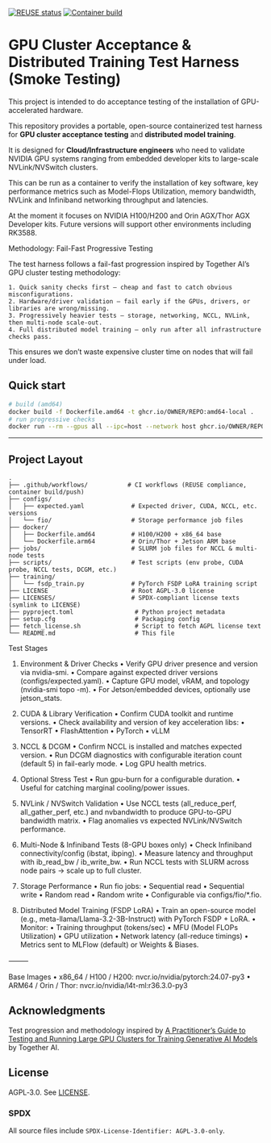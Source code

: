<!-- SPDX-License-Identifier: AGPL-3.0-only -->
[![REUSE status](https://github.com/OWNER/REPO/actions/workflows/reuse.yml/badge.svg)](../../actions/workflows/reuse.yml)
[![Container build](https://github.com/OWNER/REPO/actions/workflows/build-push.yml/badge.svg)](../../actions/workflows/build-push.yml)

# GPU Cluster Acceptance & Distributed Training Test Harness (Smoke Testing)

This project is intended to do acceptance testing of the installation of GPU-accelerated hardware.

This repository provides a portable, open-source containerized test harness for **GPU cluster acceptance testing** and **distributed model training**.  

It is designed for **Cloud/Infrastructure engineers** who need to validate NVIDIA GPU systems ranging from embedded developer kits to large-scale NVLink/NVSwitch clusters.

This can be run as a container to verify the installation of key software, key performance metrics
such as Model-Flops Utilization, memory bandwidth, NVLink and Infiniband networking throughput and latencies.

At the moment it focuses on NVIDIA H100/H200 and Orin AGX/Thor AGX Developer kits. Future versions
will support other environments including RK3588.

Methodology: Fail-Fast Progressive Testing

The test harness follows a fail-fast progression inspired by Together AI’s GPU cluster testing methodology:

	1. Quick sanity checks first — cheap and fast to catch obvious misconfigurations.
	2. Hardware/driver validation — fail early if the GPUs, drivers, or libraries are wrong/missing.
	3. Progressively heavier tests — storage, networking, NCCL, NVLink, then multi-node scale-out.
	4. Full distributed model training — only run after all infrastructure checks pass.

This ensures we don’t waste expensive cluster time on nodes that will fail under load.

## Quick start
```bash
# build (amd64)
docker build -f Dockerfile.amd64 -t ghcr.io/OWNER/REPO:amd64-local .
# run progressive checks
docker run --rm --gpus all --ipc=host --network host ghcr.io/OWNER/REPO:amd64-local   bash -lc 'set -e; ./scripts/00_env_probe.sh && python3 scripts/01_cuda_probe.py &&             ./scripts/02_nccl_probe.sh && ./scripts/03_dcgm_diag.sh &&             ./scripts/04_nvlink_matrix.sh && ./scripts/07_fio.sh'
```


---

## Project Layout

```text
.
├── .github/workflows/           # CI workflows (REUSE compliance, container build/push)
├── configs/
│   ├── expected.yaml             # Expected driver, CUDA, NCCL, etc. versions
│   └── fio/                      # Storage performance job files
├── docker/
│   ├── Dockerfile.amd64          # H100/H200 + x86_64 base
│   └── Dockerfile.arm64          # Orin/Thor + Jetson ARM base
├── jobs/                         # SLURM job files for NCCL & multi-node tests
├── scripts/                      # Test scripts (env probe, CUDA probe, NCCL tests, DCGM, etc.)
├── training/
│   └── fsdp_train.py             # PyTorch FSDP LoRA training script
├── LICENSE                       # Root AGPL-3.0 license
├── LICENSES/                     # SPDX-compliant license texts (symlink to LICENSE)
├── pyproject.toml                 # Python project metadata
├── setup.cfg                      # Packaging config
├── fetch_license.sh               # Script to fetch AGPL license text
└── README.md                      # This file
```


Test Stages

1. Environment & Driver Checks
	•	Verify GPU driver presence and version via nvidia-smi.
	•	Compare against expected driver versions (configs/expected.yaml).
	•	Capture GPU model, vRAM, and topology (nvidia-smi topo -m).
	•	For Jetson/embedded devices, optionally use jetson_stats.

2. CUDA & Library Verification
	•	Confirm CUDA toolkit and runtime versions.
	•	Check availability and version of key acceleration libs:
	•	TensorRT
	•	FlashAttention
	•	PyTorch
	•	vLLM

3. NCCL & DCGM
	•	Confirm NCCL is installed and matches expected version.
	•	Run DCGM diagnostics with configurable iteration count (default 5) in fail-early mode.
	•	Log GPU health metrics.

4. Optional Stress Test
	•	Run gpu-burn for a configurable duration.
	•	Useful for catching marginal cooling/power issues.

5. NVLink / NVSwitch Validation
	•	Use NCCL tests (all_reduce_perf, all_gather_perf, etc.) and nvbandwidth to produce GPU-to-GPU bandwidth matrix.
	•	Flag anomalies vs expected NVLink/NVSwitch performance.

6. Multi-Node & Infiniband Tests (8-GPU boxes only)
	•	Check Infiniband connectivity/config (ibstat, ibping).
	•	Measure latency and throughput with ib_read_bw / ib_write_bw.
	•	Run NCCL tests with SLURM across node pairs → scale up to full cluster.

7. Storage Performance
	•	Run fio jobs:
	•	Sequential read
	•	Sequential write
	•	Random read
	•	Random write
	•	Configurable via configs/fio/*.fio.

8. Distributed Model Training (FSDP LoRA)
	•	Train an open-source model (e.g., meta-llama/Llama-3.2-3B-Instruct) with PyTorch FSDP + LoRA.
	•	Monitor:
	•	Training throughput (tokens/sec)
	•	MFU (Model FLOPs Utilization)
	•	GPU utilization
	•	Network latency (all-reduce timings)
	•	Metrics sent to MLFlow (default) or Weights & Biases.

⸻

Base Images
	•	x86_64 / H100 / H200: nvcr.io/nvidia/pytorch:24.07-py3
	•	ARM64 / Orin / Thor: nvcr.io/nvidia/l4t-ml:r36.3.0-py3



## Acknowledgments
Test progression and methodology inspired by
[A Practitioner’s Guide to Testing and Running Large GPU Clusters for Training Generative AI Models](https://www.together.ai/blog/a-practitioners-guide-to-testing-and-running-large-gpu-clusters-for-training-generative-ai-models) by Together AI.

## License
AGPL‑3.0. See [LICENSE](./LICENSE).

### SPDX
All source files include `SPDX-License-Identifier: AGPL-3.0-only`.
